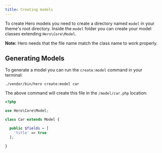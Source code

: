 ```yaml
---
title: Creating models
---
```


To create Hero models you need to create a directory named `model` in your theme's root directory.
Inside the `model` folder you can create your model classes extending `Hero\Core\Model`.

**Note:** Hero needs that the file name match the class name to work properly.

## Generating Models

To generate a model you can run the `create:model` command in your terminal:

    ./vendor/bin/hero create:model car
    
The above command will create this file in the `/model/car.php` location:

```php
<?php

use Hero\Core\Model;

class Car extends Model {

  public $fields = [
    'title' => true
  ];

}
```
